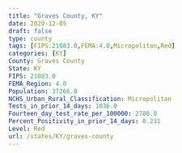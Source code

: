 ```yaml
---
title: "Graves County, KY"
date: 2020-12-05
draft: false
type: county
tags: [FIPS:21083.0,FEMA:4.0,Micropolitan,Red]
categories: [KY]
County: Graves County
State: KY
FIPS: 21083.0
FEMA_Region: 4.0
Population: 37266.0
NCHS_Urban_Rural_Classification: Micropolitan
Tests_in_prior_14_days: 1036.0
Fourteen_day_test_rate_per_100000: 2780.0
Percent_Positivity_in_prior_14_days: 0.231
Level: Red
url: /states/KY/graves-county
---
```



